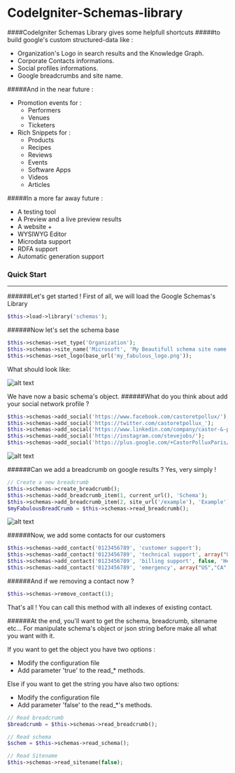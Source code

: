 # CodeIgniter-Schemas-library
####CodeIgniter Schemas Library gives some helpfull shortcuts
#####to build google's custom structured-data like :

* Organization's Logo in search results and the Knowledge Graph.
* Corporate Contacts informations.
* Social profiles informations.
* Google breadcrumbs and site name.

#####And in the near future :
* Promotion events for :
  * Performers
  * Venues
  * Ticketers
* Rich Snippets for :
  *  Products
  *  Recipes
  *  Reviews
  *  Events
  *  Software Apps
  *  Videos
  *  Articles

#####In a more far away future :
* A testing tool
* A Preview and a live preview results
* A website + 
* WYSIWYG Editor
* Microdata support
* RDFA support
* Automatic generation support

### Quick Start
***
######Let's get started ! First of all, we will load the Google Schemas's Library
```php
$this->load->library('schemas');
```

######Now let's set the schema base
```php
$this->schemas->set_type('Organization');
$this->schemas->site_name('Microsoft', 'My Beautifull schema site name', base_url());
$this->schemas->set_logo(base_url('my_fabulous_logo.png'));
```
What should look like:

![alt text](http://img15.hostingpics.net/pics/812512Capturedcran20151115225618.png "Logo")

We have now a basic schema's object.
######What do you think about add your social network profile ?

```php
$this->schemas->add_social('https://www.facebook.com/castoretpollux/');
$this->schemas->add_social('https://twitter.com/castoretpollux_');
$this->schemas->add_social('https://www.linkedin.com/company/castor-&-pollux');
$this->schemas->add_social('https://instagram.com/stevejobs/');
$this->schemas->add_social('https://plus.google.com/+CastorPolluxParis/');
```
![alt text](http://img15.hostingpics.net/pics/817835Capturedcran20151115230845.png "Social profile")

######Can we add a breadcrumb on google results ? Yes, very simply !
```php
// Create a new breadcrumb
$this->schemas->create_breadcrumb();
$this->schemas->add_breadcrumb_item(1, current_url(), 'Schema');
$this->schemas->add_breadcrumb_item(2, site_url('/example'), 'Example');
$myFabulousBreadCrumb = $this->schemas->read_breadcrumb();
```
![alt text](http://img15.hostingpics.net/pics/987795Capturedcran20151115232819.png "Breadcrumb")

######Now, we add some contacts for our customers
```php
$this->schemas->add_contact('0123456789', 'customer support');
$this->schemas->add_contact('0123456789', 'technical support', array("US","CA","MX"));
$this->schemas->add_contact('0123456789', 'billing support', false, 'HearingImpairedSupported');
$this->schemas->add_contact('0123456789', 'emergency', array("US","CA","FR"), 'TollFree', array("French", "English", "Spanish"));
```

######And if we removing a contact now ?
```php
$this->schemas->remove_contact(1);
```
That's all ! You can call this method with all indexes of existing contact.

######At the end, you'll want to get the schema, breadcrumb, sitename etc...
For manipulate schema's object or json string before make all what you want with it.

If you want to get the object you have two options :
* Modify the configuration file
* Add parameter 'true' to the read_* methods.

Else if you want to get the string you have also two options:
* Modify the configuration file
* Add parameter 'false' to the read_*'s methods.
```php
// Read breadcrumb
$breadcrumb = $this->schemas->read_breadcrumb();

// Read schema
$schem = $this->schemas->read_schema();

// Read Sitename
$this->schemas->read_sitename(false);
```
